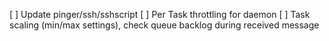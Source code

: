 
[ ] Update pinger/ssh/sshscript
[ ] Per Task throttling for daemon
[ ] Task scaling (min/max settings), check queue backlog during received message
